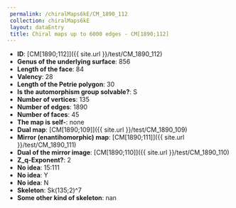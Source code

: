 ```yaml
--- 
 permalink: /chiralMaps6kE/CM_1890_112 
 collection: chiralMaps6kE
 layout: dataEntry
 title: Chiral maps up to 6000 edges - CM[1890;112]
---
```


- **ID**: [CM[1890;112]]({{ site.url }}/test/CM_1890_112)
- **Genus of the underlying surface**: 856
- **Length of the face**: 84
- **Valency**: 28
- **Length of the Petrie polygon**: 30
- **Is the automorphism group solvable?**: S
- **Number of vertices**: 135
- **Number of edges**: 1890
- **Number of faces**: 45
- **The map is self-**: none
- **Dual map**: [CM[1890;109]]({{ site.url }}/test/CM_1890_109)
- **Mirror (enantihomorphic) map**: [CM[1890;111]]({{ site.url }}/test/CM_1890_111)
- **Dual of the mirror image**: [CM[1890;110]]({{ site.url }}/test/CM_1890_110)
- **Z_q-Exponent?**: 2
- **No idea**:  15:111
- **No idea**: Y
- **No idea**: N
- **Skeleton**: Sk(135;2)^7
- **Some other kind of skeleton**: nan
